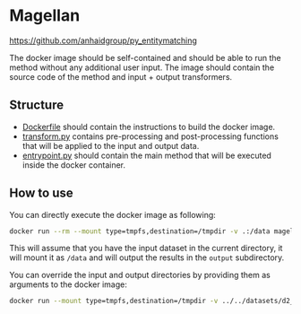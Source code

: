 # Magellan

https://github.com/anhaidgroup/py_entitymatching

The docker image should be self-contained and should be able to run the method without any additional user input.
The image should contain the source code of the method and input + output transformers.

## Structure
- [Dockerfile](Dockerfile) should contain the instructions to build the docker image.
- [transform.py](transform.py) contains pre-processing and post-processing functions that will be applied to the input and output data.
- [entrypoint.py](entrypoint.py) should contain the main method that will be executed inside the docker container.

## How to use

You can directly execute the docker image as following:
```bash
docker run --rm --mount type=tmpfs,destination=/tmpdir -v .:/data magellan
```
This will assume that you have the input dataset in the current directory,
it will mount it as `/data` and will output the results in the `output` subdirectory.

You can override the input and output directories by providing them as arguments to the docker image:
```bash
docker run --mount type=tmpfs,destination=/tmpdir -v ../../datasets/d2_abt_buy:/data/input:ro -v ../../test:/data/output magellan /data/input /data/output
```
